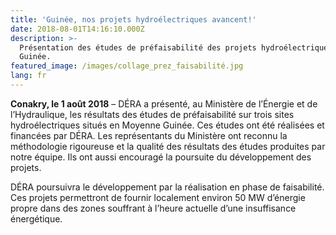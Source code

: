 ```yaml
---
title: 'Guinée, nos projets hydroélectriques avancent!'
date: 2018-08-01T14:16:10.000Z
description: >-
  Présentation des études de préfaisabilité des projets hydroélectriques en
  Guinée.
featured_image: /images/collage_prez_faisabilité.jpg
lang: fr
---
```

**Conakry, le 1 août 2018** – DÉRA a présenté, au Ministère de l’Énergie et de l’Hydraulique, les résultats des études de préfaisabilité sur trois sites hydroélectriques situés en Moyenne Guinée. Ces études ont été réalisées et financées par DÉRA. Les représentants du Ministère ont reconnu la méthodologie rigoureuse et la qualité des résultats des études produites par notre équipe. Ils ont aussi encouragé la poursuite du développement des projets. 

DÉRA poursuivra le développement par la réalisation en phase de faisabilité. Ces projets permettront de fournir localement environ 50 MW d’énergie propre dans des zones souffrant à l’heure actuelle d’une insuffisance énergétique.
